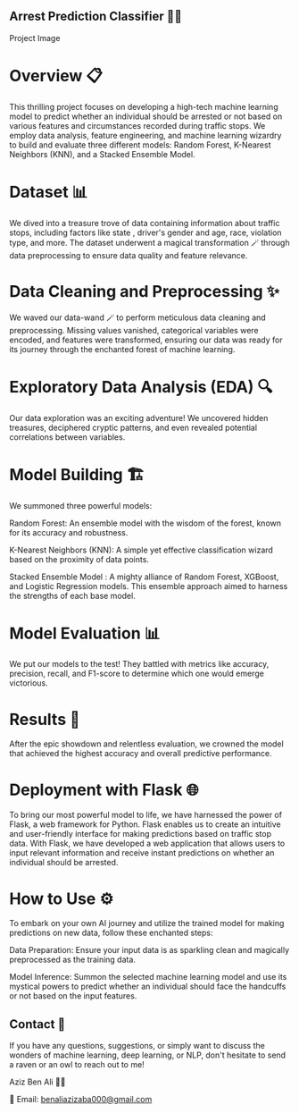## Arrest Prediction Classifier 🚓💡
Project Image

# Overview 📋
This thrilling project focuses on developing a high-tech machine learning model to predict whether an individual should be arrested or not based on various features and circumstances recorded during traffic stops. We employ data analysis, feature engineering, and machine learning wizardry to build and evaluate three different models: Random Forest, K-Nearest Neighbors (KNN), and a Stacked Ensemble Model.

# Dataset 📊
We dived into a treasure trove of data containing information about traffic stops, including factors like state , driver's gender and age, race, violation type, and more. The dataset underwent a magical transformation 🪄 through data preprocessing to ensure data quality and feature relevance.

# Data Cleaning and Preprocessing ✨
We waved our data-wand 🪄 to perform meticulous data cleaning and preprocessing. Missing values vanished, categorical variables were encoded, and features were transformed, ensuring our data was ready for its journey through the enchanted forest of machine learning.

# Exploratory Data Analysis (EDA) 🔍
Our data exploration was an exciting adventure! We uncovered hidden treasures, deciphered cryptic patterns, and even revealed potential correlations between variables.

# Model Building 🏗️
We summoned three powerful models:

Random Forest: An ensemble model with the wisdom of the forest, known for its accuracy and robustness.

K-Nearest Neighbors (KNN): A simple yet effective classification wizard based on the proximity of data points.

Stacked Ensemble Model : A mighty alliance of Random Forest, XGBoost, and Logistic Regression models. This ensemble approach aimed to harness the strengths of each base model.

# Model Evaluation 📊
We put our models to the test! They battled with metrics like accuracy, precision, recall, and F1-score to determine which one would emerge victorious.

# Results 🎉
After the epic showdown and relentless evaluation, we crowned the model that achieved the highest accuracy and overall predictive performance.

# Deployment with Flask 🌐
To bring our most powerful model to life, we have harnessed the power of Flask, a web framework for Python. Flask enables us to create an intuitive and user-friendly interface for making predictions based on traffic stop data. With Flask, we have developed a web application that allows users to input relevant information and receive instant predictions on whether an individual should be arrested.

# How to Use ⚙️
To embark on your own AI journey and utilize the trained model for making predictions on new data, follow these enchanted steps:

Data Preparation: Ensure your input data is as sparkling clean and magically preprocessed as the training data.

Model Inference: Summon the selected machine learning model and use its mystical powers to predict whether an individual should face the handcuffs or not based on the input features.

## Contact 📧
If you have any questions, suggestions, or simply want to discuss the wonders of machine learning, deep learning, or NLP, don't hesitate to send a raven or an owl to reach out to me!

Aziz Ben Ali 🧙‍♂

📧 Email: benaliazizaba000@gmail.com
